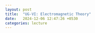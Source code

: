 ```yaml
---
layout: post
title:  "UG-VI: Electromagnetic Theory"
date:   2024-12-06 12:47:26 +0530
categories: lecture
---
```

